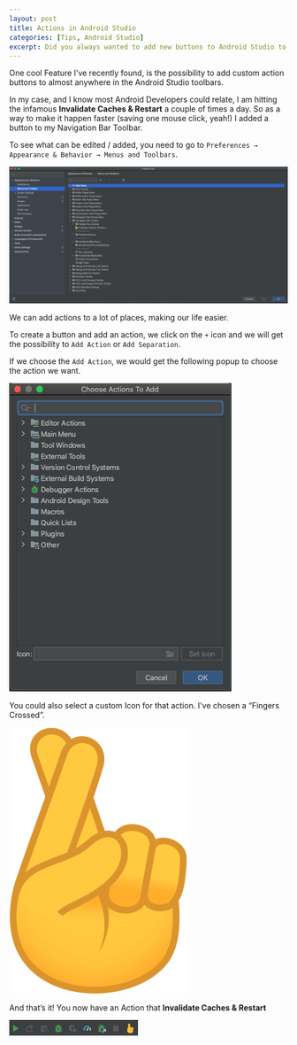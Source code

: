 ```yaml
---
layout: post
title: Actions in Android Studio
categories: [Tips, Android Studio]
excerpt: Did you always wanted to add new buttons to Android Studio to perform some actions that are not there? I will show you how easy it is!
---
```


One cool Feature I’ve recently found, is the possibility to add custom action buttons to almost anywhere in the Android Studio toolbars.

In my case, and I know most Android Developers could relate, I am hitting the infamous **Invalidate Caches & Restart** a couple of times a day. So as a way to make it happen faster (saving one mouse click, yeah!) I added a button to my Navigation Bar Toolbar.

To see what can be edited / added, you need to go to `Preferences → Appearance & Behavior → Menus and Toolbars`.


![Menus and Toolbars](../images/Android_Studio_Actions_01.png)

We can add actions to a lot of places, making our life easier.

To create a button and add an action, we click on the `+` icon and we will get the possibility to `Add Action` or `Add Separation`. 

If we choose the `Add Action`, we would get the following popup to choose the action we want.

![Menus and Toolbars](../images/Android_Studio_Actions_02.png)

You could also select a custom Icon for that action. I've chosen a “Fingers Crossed”.

![Menus and Toolbars](../images/Android_Studio_Actions_03.png)

And that’s it! You now have an Action that **Invalidate Caches & Restart**

![Menus and Toolbars](../images/Android_Studio_Actions_04.png)